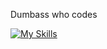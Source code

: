 Dumbass who codes

[![My Skills](https://skillicons.dev/icons?i=js,html,blender,discord,bots,html,js,py,vscode)](https://skillicons.dev)
